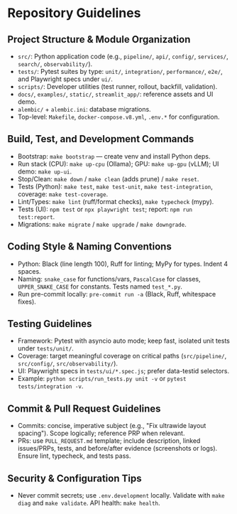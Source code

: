 # Repository Guidelines

## Project Structure & Module Organization
- `src/`: Python application code (e.g., `pipeline/`, `api/`, `config/`, `services/`, `search/`, `observability/`).
- `tests/`: Pytest suites by type: `unit/`, `integration/`, `performance/`, `e2e/`, and Playwright specs under `ui/`.
- `scripts/`: Developer utilities (test runner, rollout, backfill, validation).
- `docs/`, `examples/`, `static/`, `streamlit_app/`: reference assets and UI demo.
- `alembic/` + `alembic.ini`: database migrations.
- Top-level: `Makefile`, `docker-compose.v8.yml`, `.env.*` for configuration.

## Build, Test, and Development Commands
- Bootstrap: `make bootstrap` — create venv and install Python deps.
- Run stack (CPU): `make up-cpu` (Ollama); GPU: `make up-gpu` (vLLM); UI demo: `make up-ui`.
- Stop/Clean: `make down` / `make clean` (adds prune) / `make reset`.
- Tests (Python): `make test`, `make test-unit`, `make test-integration`, coverage: `make test-coverage`.
- Lint/Types: `make lint` (ruff/format checks), `make typecheck` (mypy).
- Tests (UI): `npm test` or `npx playwright test`; report: `npm run test:report`.
- Migrations: `make migrate` / `make upgrade` / `make downgrade`.

## Coding Style & Naming Conventions
- Python: Black (line length 100), Ruff for linting; MyPy for types. Indent 4 spaces.
- Naming: `snake_case` for functions/vars, `PascalCase` for classes, `UPPER_SNAKE_CASE` for constants. Tests named `test_*.py`.
- Run pre-commit locally: `pre-commit run -a` (Black, Ruff, whitespace fixes).

## Testing Guidelines
- Framework: Pytest with asyncio auto mode; keep fast, isolated unit tests under `tests/unit/`.
- Coverage: target meaningful coverage on critical paths (`src/pipeline/`, `src/config/`, `src/observability/`).
- UI: Playwright specs in `tests/ui/*.spec.js`; prefer data-testid selectors.
- Example: `python scripts/run_tests.py unit -v` or `pytest tests/integration -v`.

## Commit & Pull Request Guidelines
- Commits: concise, imperative subject (e.g., "Fix ultrawide layout spacing"). Scope logically; reference PRP when relevant.
- PRs: use `PULL_REQUEST.md` template; include description, linked issues/PRPs, tests, and before/after evidence (screenshots or logs). Ensure lint, typecheck, and tests pass.

## Security & Configuration Tips
- Never commit secrets; use `.env.development` locally. Validate with `make diag` and `make validate`. API health: `make health`.
